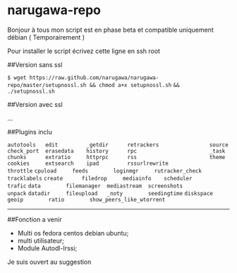 narugawa-repo
=============

Bonjour à tous mon script est en phase beta et compatible uniquement débian ( Temporairement )


Pour installer le script écrivez cette ligne en ssh root 

##Version sans ssl

`$ wget https://raw.github.com/narugawa/narugawa-repo/master/setupnossl.sh && chmod a+x setupnossl.sh` 
`&& ./setupnossl.sh`

##Version avec ssl

...

##Plugins inclu 


`autotools   edit         _getdir      retrackers                source`
`check_port  erasedata    history      rpc                       _task`
`chunks      extratio     httprpc      rss                       theme`
`cookies     extsearch    ipad         rssurlrewrite             throttle`
`cpuload     feeds        loginmgr     rutracker_check           tracklabels`
`create      filedrop     mediainfo    scheduler                 trafic`
`data        filemanager  mediastream  screenshots               unpack`
`datadir     fileupload   _noty        seedingtime`
`diskspace   geoip        ratio        show_peers_like_wtorrent`



--------

##Fonction a venir 

* Multi os fedora centos debian ubuntu;
* multi utilisateur;
* Module Autodl-Irssi;

Je suis ouvert au suggestion
